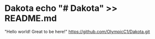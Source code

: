 # Dakota echo "# Dakota" >> README.md
"Hello world! Great to be here!"
https://github.com/OlympicC1/Dakota.git

